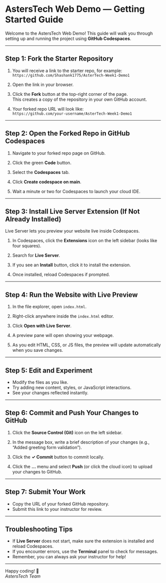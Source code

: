 # AstersTech Web Demo — Getting Started Guide

Welcome to the AstersTech Web Demo! This guide will walk you through setting up and running the project using **GitHub Codespaces**.

---

## Step 1: Fork the Starter Repository

1. You will receive a link to the starter repo, for example:  
   `https://github.com/Shashank1775/AsterTech-Week1-Demo1`

2. Open the link in your browser.

3. Click the **Fork** button at the top-right corner of the page.  
   This creates a copy of the repository in your own GitHub account.

4. Your forked repo URL will look like:  
   `https://github.com/your-username/AsterTech-Week1-Demo1`

---

## Step 2: Open the Forked Repo in GitHub Codespaces

1. Navigate to your forked repo page on GitHub.

2. Click the green **Code** button.

3. Select the **Codespaces** tab.

4. Click **Create codespace on main**.

5. Wait a minute or two for Codespaces to launch your cloud IDE.

---

## Step 3: Install Live Server Extension (If Not Already Installed)

Live Server lets you preview your website live inside Codespaces.

1. In Codespaces, click the **Extensions** icon on the left sidebar (looks like four squares).

2. Search for **Live Server**.

3. If you see an **Install** button, click it to install the extension.

4. Once installed, reload Codespaces if prompted.

---

## Step 4: Run the Website with Live Preview

1. In the file explorer, open `index.html`.

2. Right-click anywhere inside the `index.html` editor.

3. Click **Open with Live Server**.

4. A preview pane will open showing your webpage.

5. As you edit HTML, CSS, or JS files, the preview will update automatically when you save changes.

---

## Step 5: Edit and Experiment

- Modify the files as you like.
- Try adding new content, styles, or JavaScript interactions.
- See your changes reflected instantly.

---

## Step 6: Commit and Push Your Changes to GitHub

1. Click the **Source Control (Git)** icon on the left sidebar.

2. In the message box, write a brief description of your changes (e.g., “Added greeting form validation”).

3. Click the **✓ Commit** button to commit locally.

4. Click the **…** menu and select **Push** (or click the cloud icon) to upload your changes to GitHub.

---

## Step 7: Submit Your Work

- Copy the URL of your forked GitHub repository.
- Submit this link to your instructor for review.

---

## Troubleshooting Tips

- If **Live Server** does not start, make sure the extension is installed and reload Codespaces.
- If you encounter errors, use the **Terminal** panel to check for messages.
- Remember, you can always ask your instructor for help!

---

Happy coding! 🚀  
_AstersTech Team_
